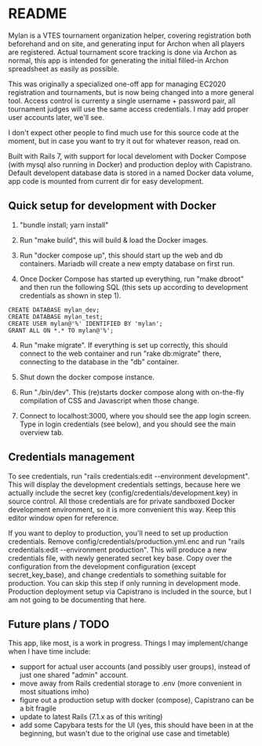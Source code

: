 # README

Mylan is a VTES tournament organization helper, covering registration
both beforehand and on site, and generating input for Archon when all
players are registered. Actual tournament score tracking is done via
Archon as normal, this app is intended for generating the initial
filled-in Archon spreadsheet as easily as possible.

This was originally a specialized one-off app for managing EC2020
registration and tournaments, but is now being changed into a more
general tool.  Access control is currenty a single username + password
pair, all tournament judges will use the same access credentials. I
may add proper user accounts later, we'll see.

I don't expect other people to find much use for this source code at
the moment, but in case you want to try it out for whatever reason,
read on.

Built with Rails 7, with support for local develoment with Docker
Compose (with mysql also running in Docker) and production deploy with
Capistrano. Default developent database data is stored in a named
Docker data volume, app code is mounted from current dir for easy
development.

## Quick setup for development with Docker

1. "bundle install; yarn install"

2. Run "make build", this will build & load the Docker images.

3. Run "docker compose up", this should start up the web and db
containers. Mariadb will create a new empty database on first run.

3. Once Docker Compose has started up everything, run "make dbroot"
and then run the following SQL (this sets up according to development
credentials as shown in step 1).

```
CREATE DATABASE mylan_dev;
CREATE DATABASE mylan_test;
CREATE USER mylan@'%' IDENTIFIED BY 'mylan';
GRANT ALL ON *.* TO mylan@'%';
```

4. Run "make migrate". If everything is set up correctly, this should
connect to the web container and run "rake db:migrate" there,
connecting to the database in the "db" container.

5. Shut down the docker compose instance.

8. Run "./bin/dev". This (re)starts docker compose along with
on-the-fly compilation of CSS and Javascript when those change.

9. Connect to localhost:3000, where you should see the app login
screen. Type in login credentials (see below), and you should see the
main overview tab.

## Credentials management

To see credentials, run "rails credentials:edit --environment
development". This will display the development credentials settings,
because here we actually include the secret key
(config/credentials/development.key) in source control. All those
credentials are for private sandboxed Docker development environment,
so it is more convenient this way. Keep this editor window open for
reference.

If you want to deploy to production, you'll need to set up production
credentials. Remove config/credentials/production.yml.enc and run
"rails credentials:edit --environment production". This will produce a
new credentials file, with newly generated secret key base. Copy over
the configuration from the development configuration (except
secret_key_base), and change credentials to something suitable for
production. You can skip this step if only running in development
mode. Production deployment setup via Capistrano is included in the
source, but I am not going to be documenting that here.

## Future plans / TODO

This app, like most, is a work in progress. Things I may
implement/change when I have time include:

- support for actual user accounts (and possibly user groups), instead of just one shared "admin" account.
- move away from Rails credential storage to .env (more convenient in most situations imho)
- figure out a production setup with docker (compose), Capistrano can be a bit fragile
- update to latest Rails (7.1.x as of this writing)
- add some Capybara tests for the UI (yes, this should have been in at the beginning, but wasn't due to the original use case and timetable)
